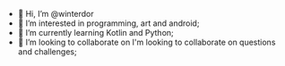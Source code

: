 - 👋 Hi, I’m @winterdor
- 👀 I’m interested in programming, art and android;
- 🌱 I’m currently learning Kotlin and Python;
- 💞️ I’m looking to collaborate on I'm looking to collaborate on questions and challenges;

<!---
winterdor/winterdor is a ✨ special ✨ repository because its `README.md` (this file) appears on your GitHub profile.
You can click the Preview link to take a look at your changes.
--->
